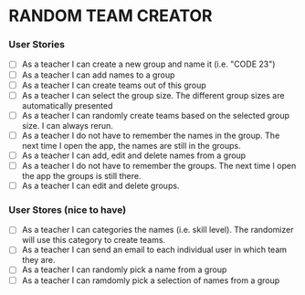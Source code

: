 # RANDOM TEAM CREATOR

### User Stories

- [ ] As a teacher I can create a new group and name it (i.e. "CODE 23")
- [ ] As a teacher I can add names to a group
- [ ] As a teacher I can create teams out of this group
- [ ] As a teacher I can select the group size. The different group sizes are automatically presented
- [ ] As a teacher I can randomly create teams based on the selected group size. I can always rerun.
- [ ] As a teacher I do not have to remember the names in the group. The next time I open the app, the names are still in the groups.
- [ ] As a teacher I can add, edit and delete names from a group
- [ ] As a teacher I do not have to remember the groups. The next time I open the app the groups is still there.
- [ ] As a teacher I can edit and delete groups.

### User Stores (nice to have)

- [ ] As a teacher I can categories the names (i.e. skill level). The randomizer will use this category to create teams.
- [ ] As a teacher I can send an email to each individual user in which team they are.
- [ ] As a teacher I can randomly pick a name from a group
- [ ] As a teacher I can ramdomly pick a selection of names from a group
